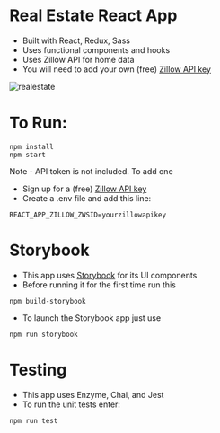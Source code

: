 # Real Estate React App
- Built with React, Redux, Sass
- Uses functional components and hooks
- Uses Zillow API for home data
- You will need to add your own (free) [Zillow API key](https://www.zillow.com/howto/api/APIOverview.htm)

![realestate](https://user-images.githubusercontent.com/3519112/64209978-fd6d4800-ce6f-11e9-81ee-a320962cafb6.JPG)

# To Run:
```
npm install
npm start
```

Note - API token is not included. To add one
- Sign up for a (free) [Zillow API key](https://www.zillow.com/howto/api/APIOverview.htm)
- Create a .env file and add this line:
```
REACT_APP_ZILLOW_ZWSID=yourzillowapikey
```

# Storybook
- This app uses [Storybook](https://storybook.js.org/) for its UI components
- Before running it for the first time run this
```
npm build-storybook
```
- To launch the Storybook app just use
```
npm run storybook
```

# Testing
- This app uses Enzyme, Chai, and Jest
- To run the unit tests enter:
```
npm run test
```